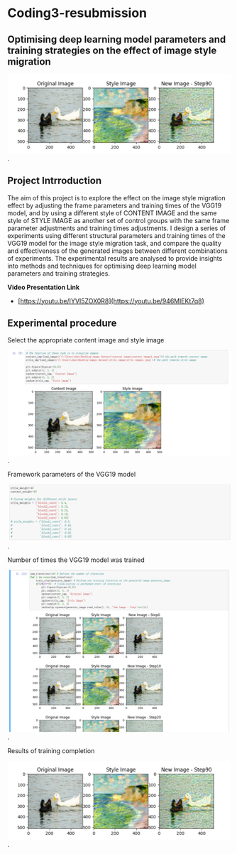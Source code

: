 # Coding3-resubmission
## Optimising deep learning model parameters and training strategies on the effect of image style migration

![Final-project](https://github.com/shames9/Coding3-resub/blob/main/Experimental%20data%20and%20screenshots%20of%20results/0001.png).

## Project Intrroduction
The aim of this project is to explore the effect on the image style migration effect by adjusting the frame parameters and training times of the VGG19 model, and by using a different style of CONTENT IMAGE and the same style of STYLE IMAGE as another set of control groups with the same frame parameter adjustments and training times adjustments. I design a series of experiments using different structural parameters and training times of the VGG19 model for the image style migration task, and compare the quality and effectiveness of the generated images between different combinations of experiments. The experimental results are analysed to provide insights into methods and techniques for optimising deep learning model parameters and training strategies.

**Video Presentation Link**
- [https://youtu.be/IYVI5ZOX0R8](https://youtu.be/946MlEKt7q8)

## Experimental procedure
Select the appropriate content image and style image

![Final-project](https://github.com/shames9/Coding3-resub/blob/main/Experimental%20data%20and%20screenshots%20of%20results/1.png).

Framework parameters of the VGG19 model

![Final-project](https://github.com/shames9/Coding3-resub/blob/main/Experimental%20data%20and%20screenshots%20of%20results/001.png).

Number of times the VGG19 model was trained

![Final-project](https://github.com/shames9/Coding3-resub/blob/main/Experimental%20data%20and%20screenshots%20of%20results/01.png).

Results of training completion

![Final-project](https://github.com/shames9/Coding3-resub/blob/main/Experimental%20data%20and%20screenshots%20of%20results/0001.png).
